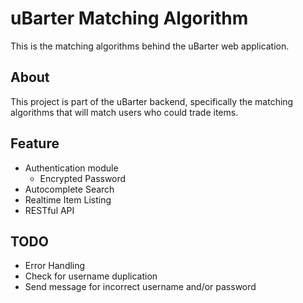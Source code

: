 # uBarter Matching Algorithm

This is the matching algorithms behind the uBarter web application.

## About

This project is part of the uBarter backend, specifically the matching algorithms that will match users who could trade items.

## Feature
+ Authentication module
  + Encrypted Password
+ Autocomplete Search
+ Realtime Item Listing
+ RESTful API

## TODO
+ Error Handling
+ Check for username duplication
+ Send message for incorrect username and/or password
